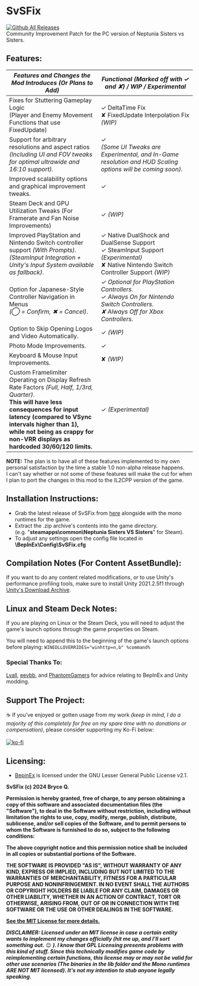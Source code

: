# SvSFix
[![Github All Releases](https://img.shields.io/github/downloads/KingKrouch/SvSFix/total.svg)]()
<br>Community Improvement Patch for the PC version of Neptunia Sisters vs Sisters.

## Features:
| _Features and Changes the Mod Introduces (Or Plans to Add)_                                                                                                                                                                                                                            | _Functional (Marked off with ✓ and ✘) / WIP / Experimental_                                                                                  |
|----------------------------------------------------------------------------------------------------------------------------------------------------------------------------------------------------------------------------------------------------------------------------------------|----------------------------------------------------------------------------------------------------------------------------------------------|
| Fixes for Stuttering Gameplay Logic<br>(Player and Enemy Movement Functions that use FixedUpdate)                                                                                                                                                                                      | ✓ DeltaTime Fix <br> ✘ FixedUpdate Interpolation Fix _(WIP)_                                                                                 |
| Support for arbitrary resolutions and aspect ratios<br>_(Including UI and FOV tweaks for optimal ultrawide and 16:10 support)._                                                                                                                                                        | ✓ <br> _(Some UI Tweaks are Experimental, and In-Game resolution and HUD Scaling options will be coming soon)._                              |
| Improved scalability options and graphical improvement tweaks.                                                                                                                                                                                                                         | ✓                                                                                                                                            |
| Steam Deck and GPU Utilization Tweaks (For Framerate and Fan Noise Improvements)                                                                                                                                                                                                       | ✓ _(WIP)_                                                                                                                                    |
| Improved PlayStation and Nintendo Switch controller support _(With Prompts)_.<br>_(SteamInput Integration + Unity's Input System available as fallback)_.                                                                                                                              | ✓ Native DualShock and DualSense Support <br> ✓ SteamInput Support _(Experimental)_ <br> ✘ Native Nintendo Switch Controller Support _(WIP)_ |
| Option for Japanese-Style Controller Navigation in Menus<br>_(◯ = Confirm, ✖ = Cancel)_.                                                                                                                                                                                               | _✓ Optional for PlayStation Controllers. <br> ✓ Always On for Nintendo Switch Controllers. <br> ✘ Always Off for Xbox Controllers._          |
| Option to Skip Opening Logos and Video Automatically.                                                                                                                                                                                                                                  | ✓ _(WIP)_                                                                                                                                    |
| Photo Mode Improvements.                                                                                                                                                                                                                                                               | ✓                                                                                                                                            |
| Keyboard & Mouse Input Improvements.                                                                                                                                                                                                                                                   | ✘ _(WIP)_                                                                                                                                    |
| Custom Framelimiter Operating on Display Refresh Rate Factors _(Full, Half, 1/3rd, Quarter)_.<br> **This will have less consequences for input latency (compared to VSync intervals higher than 1),<br>while not being as crappy for non-VRR displays as hardcoded 30/60/120 limits.** | ✓ _(Experimental)_                                                                                                                           |T
**NOTE:** The plan is to have all of these features implemented to my own personal satisfaction by the time a stable 1.0 non-alpha release happens.
<br>I can't say whether or not some of these features will make the cut for when I plan to port the changes in this mod to the IL2CPP version of the game.

## Installation Instructions:
- Grab the latest release of SvSFix from [here](https://github.com/KingKrouch/SvSFix/releases) alongside with the mono runtimes for the game.
- Extract the .zip archive's contents into the game directory.<br />(e.g. "**steamapps\common\Neptunia Sisters VS Sisters**" for Steam).
- To adjust any settings open the config file located in **\BepInEx\Config\SvSFix.cfg**

## Compilation Notes (For Content AssetBundle):
If you want to do any content related modifications, or to use Unity's performance profiling tools, make sure to install Unity 2021.2.5f1 through [Unity's Download Archive](https://unity.com/releases/editor/archive).

## Linux and Steam Deck Notes:
If you are playing on Linux or the Steam Deck, you will need to adjust the game's launch options through the game properties on Steam.

You will need to append this to the beginning of the game's launch options before playing: ```WINEDLLOVERRIDES="winhttp=n,b" %command%```

### Special Thanks To:
[Lyall](https://github.com/Lyall), [eevbb](https://github.com/eevbb), and [PhantomGamers](https://github.com/PhantomGamers) for advice relating to BepInEx and Unity modding.

## Support The Project:
☕ If you've enjoyed or gotten usage from my work *(keep in mind, I do a majority of this completely for free on my spare time with no donations or compensation)*, please consider supporting my Ko-Fi below:
<br><br>[![ko-fi](https://ko-fi.com/img/githubbutton_sm.svg)](https://ko-fi.com/kingkrouch)

## Licensing:
- [BepinEx](https://github.com/BepInEx/BepInEx) is licensed under the GNU Lesser General Public License v2.1.

**SvSFix (c) 2024 Bryce Q.**

**Permission is hereby granted, free of charge, to any person obtaining a copy
of this software and associated documentation files (the "Software"), to deal
in the Software without restriction, including without limitation the rights
to use, copy, modify, merge, publish, distribute, sublicense, and/or sell
copies of the Software, and to permit persons to whom the Software is
furnished to do so, subject to the following conditions:**

**The above copyright notice and this permission notice shall be included in all
copies or substantial portions of the Software.**

**THE SOFTWARE IS PROVIDED "AS IS", WITHOUT WARRANTY OF ANY KIND, EXPRESS OR
IMPLIED, INCLUDING BUT NOT LIMITED TO THE WARRANTIES OF MERCHANTABILITY,
FITNESS FOR A PARTICULAR PURPOSE AND NONINFRINGEMENT. IN NO EVENT SHALL THE
AUTHORS OR COPYRIGHT HOLDERS BE LIABLE FOR ANY CLAIM, DAMAGES OR OTHER
LIABILITY, WHETHER IN AN ACTION OF CONTRACT, TORT OR OTHERWISE, ARISING FROM,
OUT OF OR IN CONNECTION WITH THE SOFTWARE OR THE USE OR OTHER DEALINGS IN THE
SOFTWARE.**

**[See the MIT License for more details.](https://github.com/KingKrouch/SvSFix/blob/main/LICENSE)**

_**DISCLAIMER: Licensed under an MIT license in case a certain entity wants to implement my changes officially (hit me up, and I'll sort something out.**_ 😉 _**). I know that GPL Licensing presents problems with this kind of stuff. Since this technically modifies game code by reimplementing certain functions, this license may or may not be valid for other use scenarios (The binaries in the lib folder and the Mono runtimes ARE NOT MIT licensed). It's not my intention to stub anyone legally speaking.**_

